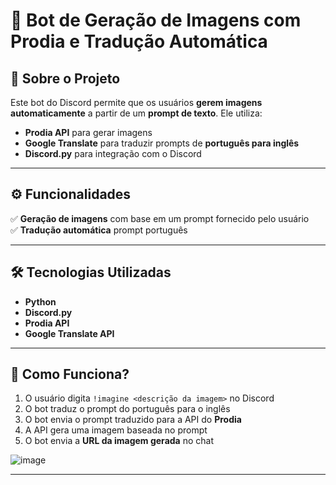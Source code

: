# 🤖 Bot de Geração de Imagens com Prodia e Tradução Automática  

## 📌 Sobre o Projeto  
Este bot do Discord permite que os usuários **gerem imagens automaticamente** a partir de um **prompt de texto**. Ele utiliza:  
- **Prodia API** para gerar imagens  
- **Google Translate** para traduzir prompts de **português para inglês**  
- **Discord.py** para integração com o Discord  

---

## ⚙️ Funcionalidades  
✅ **Geração de imagens** com base em um prompt fornecido pelo usuário  
✅ **Tradução automática** prompt português   


---

## 🛠️ Tecnologias Utilizadas  
- **Python**  
- **Discord.py**  
- **Prodia API**  
- **Google Translate API**  

---

## 🚀 Como Funciona?  
1. O usuário digita `!imagine <descrição da imagem>` no Discord  
2. O bot traduz o prompt do português para o inglês  
3. O bot envia o prompt traduzido para a API do **Prodia**  
4. A API gera uma imagem baseada no prompt  
5. O bot envia a **URL da imagem gerada** no chat  

![image](https://github.com/user-attachments/assets/63ef0314-9c0f-436c-9766-52148bfe4f6c)

---
